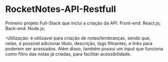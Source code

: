 # RocketNotes-API-Restfull
Primeiro projeto Full-Stack que inclui a criação da API. Front-end: React.js; Back-end: Node.js;

-Utilização: é utilizavel para criação de notas/lembranças, sendo que, nelas, é possível adicionar título, descrição, tags filtrantes, e links para poderem ser acessados. 
  Além disso, também possui um input que funciona como filtro das notas já criadas, para facilitar acessibilidade.

